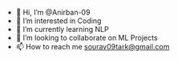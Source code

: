 - 👋 Hi, I’m @Anirban-09
- 👀 I’m interested in Coding
- 🌱 I’m currently learning NLP
- 💞️ I’m looking to collaborate on ML Projects
- 📫 How to reach me sourav09tark@gmail.com

<!---
Anirban-09/Anirban-09 is a ✨ special ✨ repository because its `README.md` (this file) appears on your GitHub profile.
You can click the Preview link to take a look at your changes.
--->
